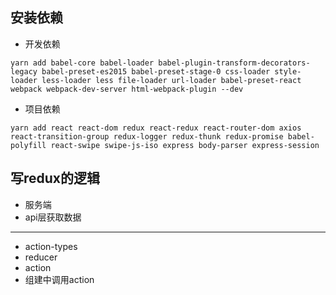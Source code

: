 ## 安装依赖
- 开发依赖
```
yarn add babel-core babel-loader babel-plugin-transform-decorators-legacy babel-preset-es2015 babel-preset-stage-0 css-loader style-loader less-loader less file-loader url-loader babel-preset-react webpack webpack-dev-server html-webpack-plugin --dev
```

- 项目依赖
```
yarn add react react-dom redux react-redux react-router-dom axios react-transition-group redux-logger redux-thunk redux-promise babel-polyfill react-swipe swipe-js-iso express body-parser express-session
```


## 写redux的逻辑
- 服务端
- api层获取数据
--------
- action-types
- reducer
- action
- 组建中调用action
